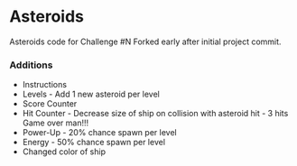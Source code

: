 # Asteroids
Asteroids code for Challenge #N
Forked early after initial project commit.

### Additions
- Instructions
- Levels - Add 1 new asteroid per level
- Score Counter
- Hit Counter - Decrease size of ship on collision with asteroid hit - 3 hits Game over man!!!
- Power-Up - 20% chance spawn per level
- Energy - 50% chance spawn per level
- Changed color of ship
